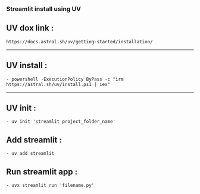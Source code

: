 ### Streamlit install using UV
## UV dox link :
```
https://docs.astral.sh/uv/getting-started/installation/

```
---
## UV install :
```
- powershell -ExecutionPolicy ByPass -c "irm https://astral.sh/uv/install.ps1 | iex"

```
---

## UV init :
```
- uv init 'streamlit project_folder_name'
```
## Add streamlit :
```
- uv add streamlit

```
## Run streamlit app :
```
- uvx streamlit run 'filename.py'

```